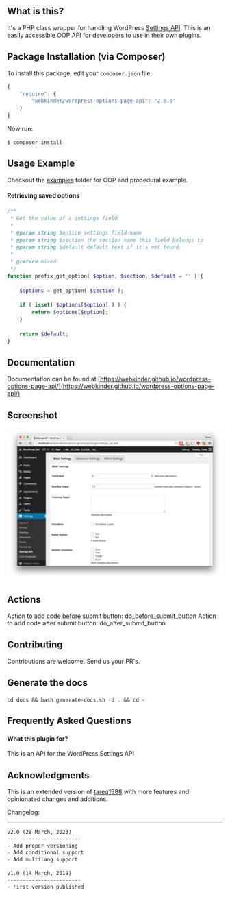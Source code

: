 What is this?
---------------

It's a PHP class wrapper for handling WordPress [Settings API](http://codex.wordpress.org/Settings_API). This is an easily accessible OOP API for developers to use in their own plugins.

## Package Installation (via Composer)

To install this package, edit your `composer.json` file:

```js
{
    "require": {
        "webkinder/wordpress-options-page-api": "2.0.0"
    }
}
```

Now run:

`$ composer install`

Usage Example
---------------

Checkout the [examples](https://github.com/tareq1988/wordpress-settings-api-class/tree/master/example) folder for OOP and procedural example.

#### Retrieving saved options

```php
/**
 * Get the value of a settings field
 *
 * @param string $option settings field name
 * @param string $section the section name this field belongs to
 * @param string $default default text if it's not found
 *
 * @return mixed
 */
function prefix_get_option( $option, $section, $default = '' ) {

    $options = get_option( $section );

    if ( isset( $options[$option] ) ) {
        return $options[$option];
    }

    return $default;
}
```

## Documentation

Documentation can be found at [https://webkinder.github.io/wordpress-options-page-api/](https://webkinder.github.io/wordpress-options-page-api/)

Screenshot
----------------------

![Option Panel](https://github.com/webkinder/wordpress-options-page-api/raw/master/screenshot-1.png "The options panel build on the fly using the PHP Class")

## Actions

Action to add code before submit button: do_before_submit_button
Action to add code after submit button: do_after_submit_button


## Contributing

Contributions are welcome. Send us your PR's.

## Generate the docs
`cd docs && bash generate-docs.sh -d . && cd -`

Frequently Asked Questions
---------------

#### What this plugin for?

This is an API for the WordPress Settings API

## Acknowledgments
This is an extended version of [tareq1988](https://github.com/tareq1988/wordpress-settings-api-class) with more features and opinionated changes and additions.

Changelog:

----------------------
```
v2.0 (28 March, 2023)
------------------------
- Add proper versioning
- Add conditional support
- Add multilang support

v1.0 (14 March, 2019)
------------------------
- First version published
```